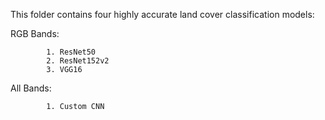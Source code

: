 This folder contains four highly accurate land cover classification models:

RGB Bands:

            1. ResNet50 
            2. ResNet152v2
            3. VGG16

All Bands:

            1. Custom CNN
